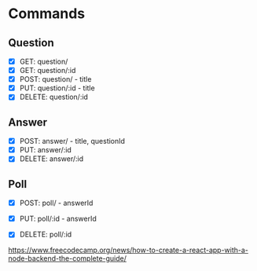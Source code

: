 # Commands

## Question

- [x] GET: question/
- [x] GET: question/:id
- [x] POST: question/ - title
- [x] PUT: question/:id - title
- [x] DELETE: question/:id

## Answer

- [x] POST: answer/ - title, questionId
- [x] PUT: answer/:id
- [x] DELETE: answer/:id

## Poll

- [x] POST: poll/ - answerId
- [x] PUT: poll/:id - answerId
- [x] DELETE: poll/:id



https://www.freecodecamp.org/news/how-to-create-a-react-app-with-a-node-backend-the-complete-guide/